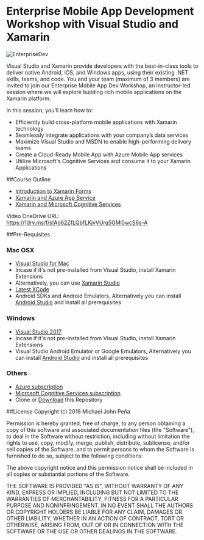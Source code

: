 # Enterprise Mobile App Development Workshop with Visual Studio and Xamarin

![EnterpriseDev](https://raw.githubusercontent.com/mjtpena/Xamarin-Training/master/Assets/EnterpriseMobileApp.png)

Visual Studio and Xamarin provide developers with the best-in-class tools to deliver native Android, iOS, and Windows apps, using their existing .NET skills, teams, and code. 
You and your team (maximum of 3 members) are invited to join our Enterprise Mobile App Dev Workshop, an instructor-led session where we will explore building rich mobile applications on the Xamarin platform.

In this session, you’ll learn how to:
* Efficiently build cross-platform mobile applications with Xamarin technology
* Seamlessly integrate applications with your company’s data services
* Maximize Visual Studio and MSDN to enable high-performing delivery teams
* Create a Cloud-Ready Mobile App with Azure Mobile App services
* Utilize Microsoft's Cognitive Services and consume it to your Xamarin Applications

##Course Outline
* [Introduction to Xamarin Forms](https://github.com/mjtpena/Xamarin-Training/tree/master/Xamarin%20Forms)
* [Xamarin and Azure App Service](https://github.com/mjtpena/Xamarin-Training/tree/master/Xamarin%20and%20Azure)
* [Xamarin and Microsoft Cognitive Services](https://github.com/mjtpena/Xamarin-Training/tree/master/Xamarin%20and%20Cognitive)

Video OneDrive URL: https://1drv.ms/f/s!Ao62ZfLQbfLKjvVUrg5GMl5wcS6s-A

##Pre-Requisites
### Mac OSX
* [Visual Studio for Mac](https://www.visualstudio.com/vs/visual-studio-mac/)
* Incase if it's not pre-installed from Visual Studio, install Xamarin Extensions
* Alternatively, you can use [Xamarin Studio](https://www.xamarin.com/download) 
* [Latest XCode](https://itunes.apple.com/ph/app/xcode/id497799835?mt=12) 
* Android SDKs and Android Emulators, Alternatively you can install [Android Studio](https://developer.android.com/studio/index.html) and install all prerequisites 

### Windows
* [Visual Studio 2017](https://www.visualstudio.com/vs/visual-studio-2017-rc/#)
* Incase if it's not pre-installed from Visual Studio, install Xamarin Extensions
* Visual Studio Android Emulator or Google Emulators, Alternatively you can install [Android Studio](https://developer.android.com/studio/index.html) and install all prerequisites 

### Others
* [Azure subscription](https://azure.microsoft.com/en-us/free/)
* [Microsoft Cognitive Services subscription](https://www.microsoft.com/cognitive-services/en-us/sign-up)
* Clone or [Download](https://github.com/mjtpena/Xamarin-Training/archive/master.zip) this Repository

##License
Copyright (c) 2016 Michael John Peña

Permission is hereby granted, free of charge, to any person obtaining a copy
of this software and associated documentation files (the "Software"), to deal
in the Software without restriction, including without limitation the rights
to use, copy, modify, merge, publish, distribute, sublicense, and/or sell
copies of the Software, and to permit persons to whom the Software is
furnished to do so, subject to the following conditions:

The above copyright notice and this permission notice shall be included in all
copies or substantial portions of the Software.

THE SOFTWARE IS PROVIDED "AS IS", WITHOUT WARRANTY OF ANY KIND, EXPRESS OR
IMPLIED, INCLUDING BUT NOT LIMITED TO THE WARRANTIES OF MERCHANTABILITY,
FITNESS FOR A PARTICULAR PURPOSE AND NONINFRINGEMENT. IN NO EVENT SHALL THE
AUTHORS OR COPYRIGHT HOLDERS BE LIABLE FOR ANY CLAIM, DAMAGES OR OTHER
LIABILITY, WHETHER IN AN ACTION OF CONTRACT, TORT OR OTHERWISE, ARISING FROM,
OUT OF OR IN CONNECTION WITH THE SOFTWARE OR THE USE OR OTHER DEALINGS IN THE
SOFTWARE.

